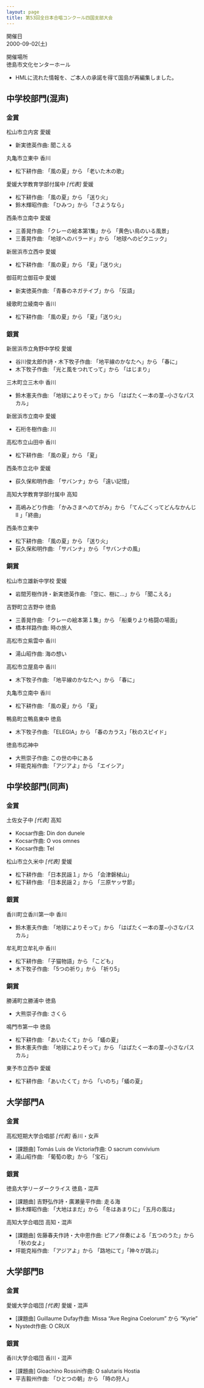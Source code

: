 ```yaml
---
layout: page
title: 第53回全日本合唱コンクール四国支部大会
---
```

開催日  
2000-09-02(土)

開催場所  
徳島市文化センターホール

-   HMLに流れた情報を、ご本人の承諾を得て国島が再編集しました。

中学校部門(混声)
----------------

### 金賞

<span class="choir-name">松山市立内宮</span>
愛媛

-   新実徳英作曲: 聞こえる

<span class="choir-name">丸亀市立東中</span>
香川

-   松下耕作曲: 「風の夏」から 「老いた木の歌」

<span class="choir-name">愛媛大学教育学部付属中</span> *\[代表\]*
愛媛

-   松下耕作曲: 「風の夏」から 「送り火」
-   鈴木輝昭作曲: 「ひみつ」から 「さようなら」

<span class="choir-name">西条市立南中</span>
愛媛

-   三善晃作曲: 「クレーの絵本第1集」から 「黄色い鳥のいる風景」
-   三善晃作曲: 「地球へのバラード」から 「地球へのピクニック」

<span class="choir-name">新居浜市立西中</span>
愛媛

-   松下耕作曲: 「風の夏」から 「夏」「送り火」

<span class="choir-name">御荘町立御荘中</span>
愛媛

-   新実徳英作曲: 「青春のネガテイブ」から 「反語」

<span class="choir-name">綾歌町立綾南中</span>
香川

-   松下耕作曲: 「風の夏」から 「夏」「送り火」

### 銀賞

<span class="choir-name">新居浜市立角野中学校</span>
愛媛

-   谷川俊太郎作詩・木下牧子作曲: 「地平線のかなたへ」から 「春に」
-   木下牧子作曲: 「光と風をつれてって」から 「はじまり」

<span class="choir-name">三木町立三木中</span>
香川

-   鈴木憲夫作曲: 「地球によりそって」から 「はばたく一本の葦−小さなパスカル」

<span class="choir-name">新居浜市立南中</span>
愛媛

-   石桁冬樹作曲: 川

<span class="choir-name">高松市立山田中</span>
香川

-   松下耕作曲: 「風の夏」から 「夏」

<span class="choir-name">西条市立北中</span>
愛媛

-   荻久保和明作曲: 「サバンナ」から 「遠い記憶」

<span class="choir-name">高知大学教育学部付属中</span>
高知

-   高嶋みどり作曲: 「かみさまへのてがみ」から 「てんごくってどんなかんじⅡ
    」「終曲」

<span class="choir-name">西条市立東中</span>

-   松下耕作曲: 「風の夏」から 「送り火」
-   荻久保和明作曲: 「サバンナ」から 「サバンナの風」

### 銅賞

<span class="choir-name">松山市立雄新中学校</span>
愛媛

-   岩間芳樹作詩・新実徳英作曲: 「空に、樹に…」から 「聞こえる」

<span class="choir-name">吉野町立吉野中</span>
徳島

-   三善晃作曲: 「クレーの絵本第１集」から 「船乗りより格闘の場面」
-   橋本祥路作曲: 時の旅人

<span class="choir-name">高松市立紫雲中</span>
香川

-   湯山昭作曲: 海の想い

<span class="choir-name">高松市立屋島中</span>
香川

-   木下牧子作曲: 「地平線のかなたへ」から 「春に」

<span class="choir-name">丸亀市立南中</span>
香川

-   松下耕作曲: 「風の夏」から 「夏」

<span class="choir-name">鴨島町立鴨島東中</span>
徳島

-   木下牧子作曲: 「ELEGIA」から 「春のカラス」「秋のスピイド」

<span class="choir-name">徳島市応神中</span>

-   大熊崇子作曲: この世の中にある
-   坪能克裕作曲: 「アジアよ」から 「エイシア」

中学校部門(同声)
----------------

### 金賞

<span class="choir-name">土佐女子中</span> *\[代表\]*
高知

-   Kocsar作曲: Din don dunele
-   Kocsar作曲: O vos omnes
-   Kocsar作曲: Tel

<span class="choir-name">松山市立久米中</span> *\[代表\]*
愛媛

-   松下耕作曲: 「日本民謡１」から 「会津磐梯山」
-   松下耕作曲: 「日本民謡２」から 「三原ヤッサ節」

### 銀賞

<span class="choir-name">香川町立香川第一中</span>
香川

-   鈴木憲夫作曲: 「地球によりそって」から 「はばたく一本の葦−小さなパスカル」

<span class="choir-name">牟礼町立牟礼中</span>
香川

-   松下耕作曲: 「子猫物語」から 「こども」
-   木下牧子作曲: 「5つの祈り」から 「祈り5」

### 銅賞

<span class="choir-name">勝浦町立勝浦中</span>
徳島

-   大熊崇子作曲: さくら

<span class="choir-name">鳴門市第一中</span>
徳島

-   松下耕作曲: 「あいたくて」から 「蟻の夏」
-   鈴木憲夫作曲: 「地球によりそって」から 「はばたく一本の葦−小さなパスカル」

<span class="choir-name">東予市立西中</span>
愛媛

-   松下耕作曲: 「あいたくて」から 「いのち」「蟻の夏」

大学部門A
---------

### 金賞

<span class="choir-name">高松短期大学合唱部</span> *\[代表\]*
香川・女声

-   \[課題曲\] Tomás Luis de Victoria作曲: O sacrum convivium
-   湯山昭作曲: 「葡萄の歌」から 「宝石」

### 銀賞

<span class="choir-name">徳島大学リーダークライス</span>
徳島・混声

-   \[課題曲\] 吉野弘作詩・廣瀬量平作曲: 走る海
-   鈴木輝昭作曲: 「大地はまだ」から 「冬はあまりに」「五月の風は」

<span class="choir-name">高知大学合唱団</span>
高知・混声

-   \[課題曲\] 佐藤春夫作詩・大中恩作曲: ピアノ伴奏による「五つのうた」から 「秋の女よ」
-   坪能克裕作曲: 「アジアよ」から 「路地にて」「神々が跳ぶ」

大学部門B
---------

### 金賞

<span class="choir-name">愛媛大学合唱団</span> *\[代表\]*
愛媛・混声

-   \[課題曲\] Guillaume Dufay作曲: Missa “Ave Regina Coelorum” から “Kyrie”
-   Nystedt作曲: O CRUX

### 銀賞

<span class="choir-name">香川大学合唱団</span>
香川・混声

-   \[課題曲\] Gioachino Rossini作曲: O salutaris Hostia
-   平吉毅州作曲: 「ひとつの朝」から 「時の狩人」
